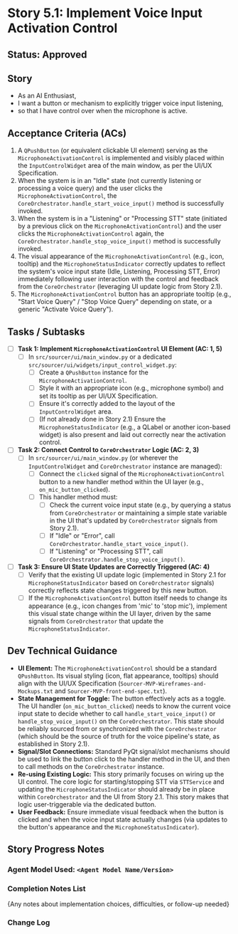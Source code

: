 # Story 5.1: Implement Voice Input Activation Control

## Status: Approved

## Story

-   As an AI Enthusiast,
-   I want a button or mechanism to explicitly trigger voice input listening,
-   so that I have control over when the microphone is active.

## Acceptance Criteria (ACs)

1.  A `QPushButton` (or equivalent clickable UI element) serving as the `MicrophoneActivationControl` is implemented and visibly placed within the `InputControlWidget` area of the main window, as per the UI/UX Specification.
2.  When the system is in an "Idle" state (not currently listening or processing a voice query) and the user clicks the `MicrophoneActivationControl`, the `CoreOrchestrator.handle_start_voice_input()` method is successfully invoked.
3.  When the system is in a "Listening" or "Processing STT" state (initiated by a previous click on the `MicrophoneActivationControl`) and the user clicks the `MicrophoneActivationControl` again, the `CoreOrchestrator.handle_stop_voice_input()` method is successfully invoked.
4.  The visual appearance of the `MicrophoneActivationControl` (e.g., icon, tooltip) and the `MicrophoneStatusIndicator` correctly updates to reflect the system's voice input state (Idle, Listening, Processing STT, Error) immediately following user interaction with the control and feedback from the `CoreOrchestrator` (leveraging UI update logic from Story 2.1).
5.  The `MicrophoneActivationControl` button has an appropriate tooltip (e.g., "Start Voice Query" / "Stop Voice Query" depending on state, or a generic "Activate Voice Query").

## Tasks / Subtasks

-   [ ] **Task 1: Implement `MicrophoneActivationControl` UI Element (AC: 1, 5)**
    -   [ ] In `src/sourcer/ui/main_window.py` or a dedicated `src/sourcer/ui/widgets/input_control_widget.py`:
        -   [ ] Create a `QPushButton` instance for the `MicrophoneActivationControl`.
        -   [ ] Style it with an appropriate icon (e.g., microphone symbol) and set its tooltip as per UI/UX Specification.
        -   [ ] Ensure it's correctly added to the layout of the `InputControlWidget` area.
        -   [ ] (If not already done in Story 2.1) Ensure the `MicrophoneStatusIndicator` (e.g., a QLabel or another icon-based widget) is also present and laid out correctly near the activation control.
-   [ ] **Task 2: Connect Control to `CoreOrchestrator` Logic (AC: 2, 3)**
    -   [ ] In `src/sourcer/ui/main_window.py` (or wherever the `InputControlWidget` and `CoreOrchestrator` instance are managed):
        -   [ ] Connect the `clicked` signal of the `MicrophoneActivationControl` button to a new handler method within the UI layer (e.g., `on_mic_button_clicked`).
        -   [ ] This handler method must:
            -   [ ] Check the current voice input state (e.g., by querying a status from `CoreOrchestrator` or maintaining a simple state variable in the UI that's updated by `CoreOrchestrator` signals from Story 2.1).
            -   [ ] If "Idle" or "Error", call `CoreOrchestrator.handle_start_voice_input()`.
            -   [ ] If "Listening" or "Processing STT", call `CoreOrchestrator.handle_stop_voice_input()`.
-   [ ] **Task 3: Ensure UI State Updates are Correctly Triggered (AC: 4)**
    -   [ ] Verify that the existing UI update logic (implemented in Story 2.1 for `MicrophoneStatusIndicator` based on `CoreOrchestrator` signals) correctly reflects state changes triggered by this new button.
    -   [ ] If the `MicrophoneActivationControl` button itself needs to change its appearance (e.g., icon changes from 'mic' to 'stop mic'), implement this visual state change within the UI layer, driven by the same signals from `CoreOrchestrator` that update the `MicrophoneStatusIndicator`.

## Dev Technical Guidance

-   **UI Element:** The `MicrophoneActivationControl` should be a standard `QPushButton`. Its visual styling (icon, flat appearance, tooltips) should align with the UI/UX Specification (`Sourcer-MVP-Wireframes-and-Mockups.txt` and `Sourcer-MVP-front-end-spec.txt`).
-   **State Management for Toggle:** The button effectively acts as a toggle. The UI handler (`on_mic_button_clicked`) needs to know the current voice input state to decide whether to call `handle_start_voice_input()` or `handle_stop_voice_input()` on the `CoreOrchestrator`. This state should be reliably sourced from or synchronized with the `CoreOrchestrator` (which should be the source of truth for the voice pipeline's state, as established in Story 2.1).
-   **Signal/Slot Connections:** Standard PyQt signal/slot mechanisms should be used to link the button click to the handler method in the UI, and then to call methods on the `CoreOrchestrator` instance.
-   **Re-using Existing Logic:** This story primarily focuses on wiring up the UI control. The core logic for starting/stopping STT via `STTService` and updating the `MicrophoneStatusIndicator` should already be in place within `CoreOrchestrator` and the UI from Story 2.1. This story makes that logic user-triggerable via the dedicated button.
-   **User Feedback:** Ensure immediate visual feedback when the button is clicked and when the voice input state actually changes (via updates to the button's appearance and the `MicrophoneStatusIndicator`).

## Story Progress Notes

### Agent Model Used: `<Agent Model Name/Version>`

### Completion Notes List
{Any notes about implementation choices, difficulties, or follow-up needed}

### Change Log